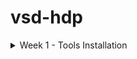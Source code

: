 # vsd-hdp
<details>
	<summary>Week 1 - Tools Installation </summary>

#  - Ubuntu Installation in a VirtualBox Machine
<img alt="VBox" src="https://github.com/tamurae/vsd-hdp/blob/main/images/OracleVBox-tamurae.png">
</details>
